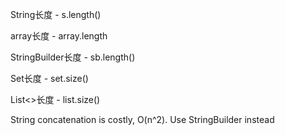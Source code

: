 String长度 - s.length()

array长度 - array.length

StringBuilder长度 - sb.length()

Set长度 - set.size()

List<>长度 - list.size()


String concatenation is costly, O(n^2). Use StringBuilder instead
